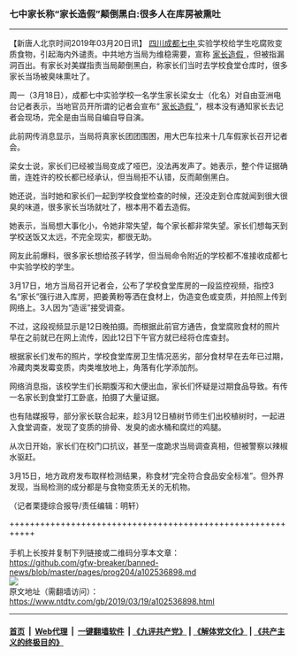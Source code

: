 ### 七中家长称“家长造假”颠倒黑白:很多人在库房被熏吐
------------------------

<div class="post_content" itemprop="articleBody">
 <p>
  【新唐人北京时间2019年03月20日讯】
  <a href="https://www.ntdtv.com/gb/四川成都七中.htm">
   四川成都七中
  </a>
  实验学校给学生吃腐败变质食物，引起海内外谴责。中共地方当局为维稳需要，宣称
  <a href="https://www.ntdtv.com/gb/家长造假.htm">
   家长造假
  </a>
  ，但被指漏洞百出。有家长对美媒指责当局颠倒黑白，称家长们当时去学校食堂仓库时，很多家长当场被臭味熏吐了。
 </p>
 <p>
  周一（3月18日），成都七中实验学校一名学生家长梁女士（化名）对自由亚洲电台记者表示，当地官员开所谓的记者会宣布“
  <a href="https://www.ntdtv.com/gb/家长造假.htm">
   家长造假
  </a>
  ”，根本没有通知家长去记者会现场，完全是由当局自编自导自演。
 </p>
 <p>
  此前网传消息显示，当局将真家长团团围困，用大巴车拉来十几车假家长召开记者会。
 </p>
 <p>
  梁女士说，家长们已经被当局变成了哑巴，没法再发声了。她表示，整个件证据确凿，连姓许的校长都已经承认，但当局拒不认错，反而颠倒黑白。
 </p>
 <p>
  她还说，当时她和家长们一起到学校食堂检查的时候，还没走到仓库就闻到很大很臭的味道，很多家长当场就吐了，根本用不着去造假。
 </p>
 <p>
  她表示，当局想大事化小，令她非常失望，每个家长都非常失望。家长们想每天到学校送饭又太远，不完全现实，都很无助。
 </p>
 <p>
  网友此前爆料，很多家长想给孩子转学，但当局命令附近的学校都不准接收成都七中实验学校的学生。
 </p>
 <p>
  3月17日，地方当局召开记者会，公布了学校食堂库房的一段监控视频，指控3名“家长”强行进入库房，把姜黄粉等洒在食材上，伪造变色或变质，并拍照上传到网络上。3人因为“造谣”接受调查。
 </p>
 <p>
  不过，这段视频显示是12日晚拍摄。而根据此前官方通告，食堂腐败食材的照片早在之前就已在网上流传，因此12日下午官方就已经将仓库查封。
 </p>
 <p>
  根据家长们发布的照片，学校食堂库房卫生情况恶劣，部分食材早在去年已过期，冷藏肉类发霉变质，肉类堆放地上，角落有化学添加剂。
 </p>
 <p>
  网络消息指，该校学生们长期腹泻和大便出血，家长们怀疑是过期食品导致。有传一名家长到食堂打工卧底，拍摄了大量证据。
 </p>
 <p>
  也有陆媒报导，部分家长联合起来，趁3月12日植树节师生们出校植树时，一起进入食堂调查，发现了变质的排骨、发臭的卤水桶和腐烂的鸡腿。
 </p>
 <p>
  从次日开始，家长们在校门口抗议，甚至一度跪求当局调查真相，但被警察以辣椒水驱赶。
 </p>
 <p>
  3月15日，地方政府发布取样检测结果，称食材“完全符合食品安全标准”。但外界发现，当局检测的成分都是与食物变质无关的无机物。
 </p>
 <p>
  （记者栗捷综合报导/责任编辑：明轩）
 </p>
 <div class="single_ad">
 </div>
</div>

+++++++++++++++++++++++++++++++++++++++++++++++++++++++++++<br/><br/>
手机上长按并复制下列链接或二维码分享本文章：<br/>
https://github.com/gfw-breaker/banned-news/blob/master/pages/prog204/a102536898.md <br/>
<a href='https://github.com/gfw-breaker/banned-news/blob/master/pages/prog204/a102536898.md'><img src='https://github.com/gfw-breaker/banned-news/blob/master/pages/prog204/a102536898.md.png'/></a> <br/>
原文地址（需翻墙访问）：https://www.ntdtv.com/gb/2019/03/19/a102536898.html


------------------------
#### [首页](https://github.com/gfw-breaker/banned-news/blob/master/README.md) &nbsp;|&nbsp; [Web代理](https://github.com/labour-camp/helloworld) &nbsp;|&nbsp; [一键翻墙软件](https://github.com/gfw-breaker/nogfw/blob/master/README.md) &nbsp;| [《九评共产党》](https://github.com/gfw-breaker/9ping.md/blob/master/README.md#九评之一评共产党是什么) | [《解体党文化》](https://github.com/gfw-breaker/jtdwh.md/blob/master/README.md) | [《共产主义的终极目的》](https://github.com/gfw-breaker/gczydzjmd.md/blob/master/README.md)


